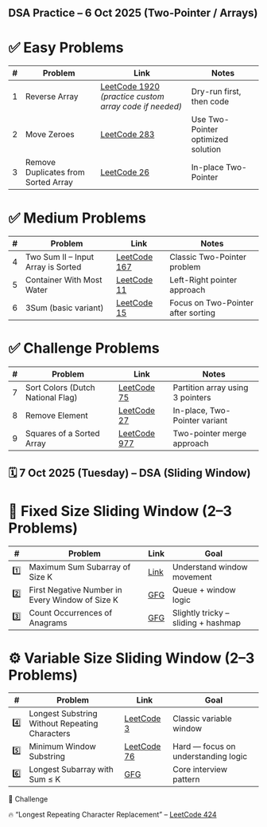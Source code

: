 ## DSA Practice – 6 Oct 2025 (Two-Pointer / Arrays)

# ✅ Easy Problems
| # | Problem                             | Link                                                                                                                  | Notes                              |
| - | ----------------------------------- | --------------------------------------------------------------------------------------------------------------------- | ---------------------------------- |
| 1 | Reverse Array                       | [LeetCode 1920](https://leetcode.com/problems/build-array-from-permutation/) *(practice custom array code if needed)* | Dry-run first, then code           |
| 2 | Move Zeroes                         | [LeetCode 283](https://leetcode.com/problems/move-zeroes/)                                                            | Use Two-Pointer optimized solution |
| 3 | Remove Duplicates from Sorted Array | [LeetCode 26](https://leetcode.com/problems/remove-duplicates-from-sorted-array/)                                     | In-place Two-Pointer               |


# ✅ Medium Problems
| # | Problem                            | Link                                                                            | Notes  |
| - | ---------------------------------- | ------------------------------------------------------------------------------- |---------|
| 4 | Two Sum II – Input Array is Sorted | [LeetCode 167](https://leetcode.com/problems/two-sum-ii-input-array-is-sorted/) | Classic Two-Pointer problem        |
| 5 | Container With Most Water          | [LeetCode 11](https://leetcode.com/problems/container-with-most-water/)         | Left-Right pointer approach        |
| 6 | 3Sum (basic variant)               | [LeetCode 15](https://leetcode.com/problems/3sum/)                              | Focus on Two-Pointer after sorting |

# ✅ Challenge Problems
| # | Problem                           | Link                                                                     | Notes                            |
| - | --------------------------------- | ------------------------------------------------------------------------ | -------------------------------- |
| 7 | Sort Colors (Dutch National Flag) | [LeetCode 75](https://leetcode.com/problems/sort-colors/)                | Partition array using 3 pointers |
| 8 | Remove Element                    | [LeetCode 27](https://leetcode.com/problems/remove-element/)             | In-place, Two-Pointer variant    |
| 9 | Squares of a Sorted Array         | [LeetCode 977](https://leetcode.com/problems/squares-of-a-sorted-array/) | Two-pointer merge approach       |


## 🗓️ 7 Oct 2025 (Tuesday) – DSA (Sliding Window)

# 🧠 Fixed Size Sliding Window (2–3 Problems)

 | #   | Problem                                         | Link                                                                           | Goal                                |
| --- | ----------------------------------------------- | ------------------------------------------------------------------------------ | ----------------------------------- |
| 1️⃣ | Maximum Sum Subarray of Size K                  | [Link](https://leetcode.com/problems/maximum-average-subarray-i/)              | Understand window movement          |
| 2️⃣ | First Negative Number in Every Window of Size K | [GFG](https://www.geeksforgeeks.org/first-negative-in-every-window-of-size-k/) | Queue + window logic                |
| 3️⃣ | Count Occurrences of Anagrams                   | [GFG](https://www.geeksforgeeks.org/count-occurences-of-anagrams/)             | Slightly tricky – sliding + hashmap |

# ⚙️ Variable Size Sliding Window (2–3 Problems)

| #   | Problem                                        | Link                                                                                        | Goal                                |
| --- | ---------------------------------------------- | ------------------------------------------------------------------------------------------- | ----------------------------------- |
| 4️⃣ | Longest Substring Without Repeating Characters | [LeetCode 3](https://leetcode.com/problems/longest-substring-without-repeating-characters/) | Classic variable window             |
| 5️⃣ | Minimum Window Substring                       | [LeetCode 76](https://leetcode.com/problems/minimum-window-substring/)                      | Hard — focus on understanding logic |
| 6️⃣ | Longest Subarray with Sum ≤ K                  | [GFG](https://www.geeksforgeeks.org/longest-sub-array-sum-k/)                               | Core interview pattern              |

🧩 Challenge

🔥 “Longest Repeating Character Replacement” – [LeetCode 424](https://leetcode.com/problems/longest-repeating-character-replacement/)